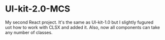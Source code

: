 # UI-kit-2.0-MCS
My second React project. 
It's the same as UI-kit-1.0 but I slightly fugured uot how to work with CLSX and added it. 
Also, now all components can take any number of classes.
